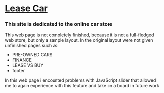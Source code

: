 # [Lease Car](https://danaka123.github.io/LeaseCar/)
### This site is dedicated to the online car store
This web page is not completely finished, because it is not a full-fledged web store, but only a sample layout.
In the original layout were not given unfinished pages such as:
* PRE-OWNED CARS
* FINANCE
* LEASE VS BUY
* footer

In this web page i encounted problems with JavaScript slider that allowed me to again experience with this feuture and take on a board in future work
